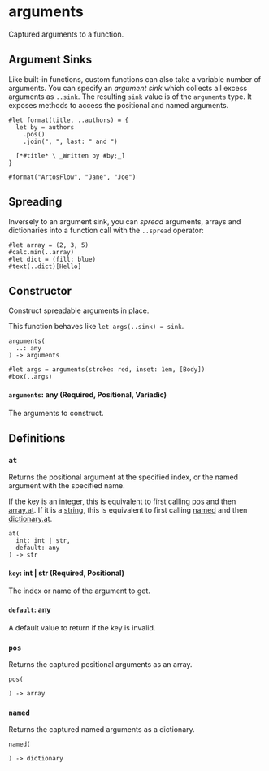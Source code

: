 # arguments

Captured arguments to a function.

## Argument Sinks

Like built-in functions, custom functions can also take a variable number of arguments. You can specify an *argument sink* which collects all excess arguments as `..sink`. The resulting `sink` value is of the `arguments` type. It exposes methods to access the positional and named arguments.

```typst
#let format(title, ..authors) = {
  let by = authors
    .pos()
    .join(", ", last: " and ")

  [*#title* \ _Written by #by;_]
}

#format("ArtosFlow", "Jane", "Joe")
```

## Spreading

Inversely to an argument sink, you can *spread* arguments, arrays and dictionaries into a function call with the `..spread` operator:

```typst
#let array = (2, 3, 5)
#calc.min(..array)
#let dict = (fill: blue)
#text(..dict)[Hello]
```

## Constructor

Construct spreadable arguments in place.

This function behaves like `let args(..sink) = sink`.

```
arguments(
  ..: any
) -> arguments
```

```typst
#let args = arguments(stroke: red, inset: 1em, [Body])
#box(..args)
```

#### `arguments`: any (Required, Positional, Variadic)

The arguments to construct.

## Definitions

### `at`

Returns the positional argument at the specified index, or the named argument with the specified name.

If the key is an [integer](/docs/reference/foundations/int/), this is equivalent to first calling [pos](/docs/reference/foundations/arguments/#definitions-pos) and then [array.at](/docs/reference/foundations/array/#definitions-at). If it is a [string](/docs/reference/foundations/str/), this is equivalent to first calling [named](/docs/reference/foundations/arguments/#definitions-named) and then [dictionary.at](/docs/reference/foundations/dictionary/#definitions-at).

```
at(
  int: int | str,
  default: any
) -> str
```

#### `key`: int | str (Required, Positional)

The index or name of the argument to get.

#### `default`: any

A default value to return if the key is invalid.

### `pos`

Returns the captured positional arguments as an array.

```
pos(
  
) -> array
```

### `named`

Returns the captured named arguments as a dictionary.

```
named(
  
) -> dictionary
```
